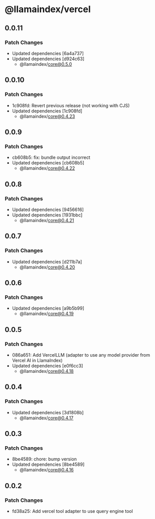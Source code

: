 # @llamaindex/vercel

## 0.0.11

### Patch Changes

- Updated dependencies [6a4a737]
- Updated dependencies [d924c63]
  - @llamaindex/core@0.5.0

## 0.0.10

### Patch Changes

- 1c908fd: Revert previous release (not working with CJS)
- Updated dependencies [1c908fd]
  - @llamaindex/core@0.4.23

## 0.0.9

### Patch Changes

- cb608b5: fix: bundle output incorrect
- Updated dependencies [cb608b5]
  - @llamaindex/core@0.4.22

## 0.0.8

### Patch Changes

- Updated dependencies [9456616]
- Updated dependencies [1931bbc]
  - @llamaindex/core@0.4.21

## 0.0.7

### Patch Changes

- Updated dependencies [d211b7a]
  - @llamaindex/core@0.4.20

## 0.0.6

### Patch Changes

- Updated dependencies [a9b5b99]
  - @llamaindex/core@0.4.19

## 0.0.5

### Patch Changes

- 086a651: Add VercelLLM (adapter to use any model provider from Vercel AI in LlamaIndex)
- Updated dependencies [e0f6cc3]
  - @llamaindex/core@0.4.18

## 0.0.4

### Patch Changes

- Updated dependencies [3d1808b]
  - @llamaindex/core@0.4.17

## 0.0.3

### Patch Changes

- 8be4589: chore: bump version
- Updated dependencies [8be4589]
  - @llamaindex/core@0.4.16

## 0.0.2

### Patch Changes

- fd38a25: Add vercel tool adapter to use query engine tool
